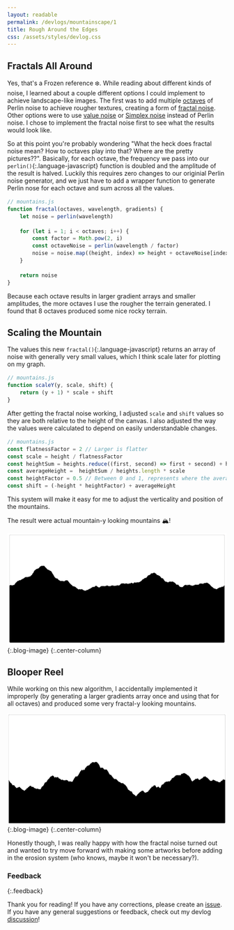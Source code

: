 ```yaml
---
layout: readable
permalink: /devlogs/mountainscape/1
title: Rough Around the Edges
css: /assets/styles/devlog.css
---
```

## Fractals All Around

Yes, that's a Frozen reference ❄️. While reading about different kinds of noise, I learned about a couple different options I could implement to achieve landscape-like images. The first was to add multiple [octaves](https://en.wikipedia.org/wiki/Octave_(electronics)) of Perlin noise to achieve rougher textures, creating a form of [fractal noise](https://en.wikipedia.org/wiki/Pink_noise). Other options were to use [value noise](https://en.wikipedia.org/wiki/Value_noise) or [Simplex noise](https://en.wikipedia.org/wiki/Simplex_noise) instead of Perlin noise. I chose to implement the fractal noise first to see what the results would look like.

So at this point you're probably wondering "What the heck does fractal noise mean? How to octaves play into that? Where are the pretty pictures??". Basically, for each octave, the frequency we pass into our `perlin()`{:.language-javascript} function is doubled and the amplitude of the result is halved. Luckily this requires zero changes to our originial Perlin noise generator, and we just have to add a wrapper function to generate Perlin nose for each octave and sum across all the values.

```javascript
// mountains.js
function fractal(octaves, wavelength, gradients) {
	let noise = perlin(wavelength)

	for (let i = 1; i < octaves; i++) {
		const factor = Math.pow(2, i)
		const octaveNoise = perlin(wavelength / factor)
		noise = noise.map((height, index) => height + octaveNoise[index] / factor)
	}

	return noise
}
```

Because each octave results in larger gradient arrays and smaller amplitudes, the more octaves I use the rougher the terrain generated. I found that 8 octaves produced some nice rocky terrain.

## Scaling the Mountain

The values this new `fractal()`{:.language-javascript} returns an array of noise with generally very small values, which I think scale later for plotting on my graph.

```javascript
// mountains.js
function scaleY(y, scale, shift) {
	return (y + 1) * scale + shift
}
```

After getting the fractal noise working, I adjusted `scale` and `shift` values so they are both relative to the height of the canvas. I also adjusted the way the values were calculated to depend on easily understandable changes.

```javascript
// mountains.js
const flatnessFactor = 2 // Larger is flatter
const scale = height / flatnessFactor
const heightSum = heights.reduce((first, second) => first + second) + heights.length
const averageHeight =  heightSum / heights.length * scale
const heightFactor = 0.5 // Between 0 and 1, represents where the average height of the noise will be relative to the height
const shift = (-height * heightFactor) + averageHeight
```

This system will make it easy for me to adjust the verticality and position of the mountains.

The result were actual mountain-y looking mountains 🏔!

![](/assets/images/devlogs/mountainscape/devlog1/mountain.png){:.blog-image}
{:.center-column}

## Blooper Reel

While working on this new algorithm, I accidentally implemented it improperly (by generating a larger gradients array once and using that for all octaves) and produced some very fractal-y looking mountains.

![](/assets/images/devlogs/mountainscape/devlog1/fractal.png){:.blog-image}
{:.center-column}

Honestly though, I was really happy with how the fractal noise turned out and wanted to try move forward with making some artworks before adding in the erosion system (who knows, maybe it won't be necessary?).

### Feedback
{:.feedback}

Thank you for reading! If you have any corrections, please create an [issue](https://github.com/Sammcb/Sammcb.github.io/issues/new/choose). If you have any general suggestions or feedback, check out my devlog [discussion](https://github.com/Sammcb/Sammcb.github.io/discussions/3)!
